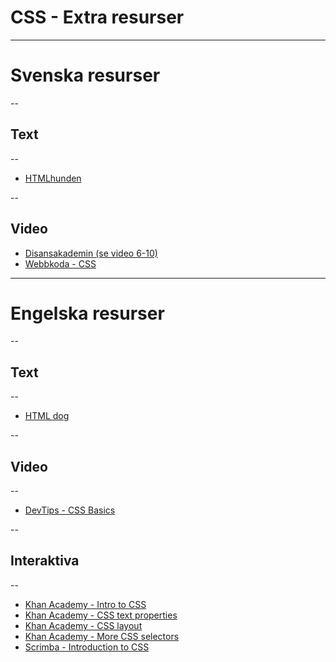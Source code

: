 # CSS - Extra resurser

---

# Svenska resurser

--

## Text

--

- [HTMLhunden](http://htmlhunden.se/dist/full.html)

--

## Video

- [Disansakademin (se video 6-10)](https://www.youtube.com/playlist?list=PLI5JF23TK_8D5p-MY4CvvpY7_zMUccsE8)
- [Webbkoda - CSS](https://www.youtube.com/watch?v=tVb1U7H60o4&list=PLJY3d_hl_FihT73qBGl6eUI9gu4LiXNuI)

---

# Engelska resurser

--

## Text

--

- [HTML dog](https://htmldog.com/guides/css/)

--

## Video

--

- [DevTips - CSS Basics](https://www.youtube.com/playlist?list=PLqGj3iMvMa4IOmy04kDxh_hqODMqoeeCy)

--

## Interaktiva

--

- [Khan Academy - Intro to CSS](https://www.khanacademy.org/computing/computer-programming/html-css/intro-to-css/pt/css-basics)
- [Khan Academy - CSS text properties](https://www.khanacademy.org/computing/computer-programming/html-css/css-text-properties/v/css-zen-garden)
- [Khan Academy - CSS layout](https://www.khanacademy.org/computing/computer-programming/html-css/css-layout-properties/pt/css-grouping-elements)
- [Khan Academy - More CSS selectors](https://www.khanacademy.org/computing/computer-programming/html-css/more-css-selectors/pt/using-multiple-css-classes)
- [Scrimba - Introduction to CSS](https://v2.scrimba.com/introduction-to-css-c022)
